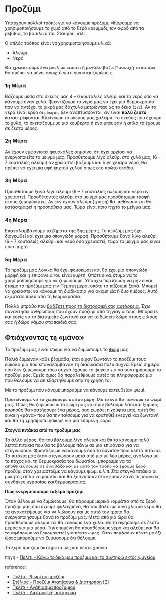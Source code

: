 # Προζύμι

Υπάρχουν πολλοί τρόποι για να κάνουμε προζύμι. Μπορούμε να χρησιμοποιήσουμε το χυμό από το ξερό κρεμμύδι, τον αφρό από τα ρεβίθια, το βασιλικό του Σταυρού, κτλ. 

Ο απλός τρόπος είναι να χρησιμοποιήσουμε υλικά:  
* Αλεύρι
* Νερό

Θα χρειαστούμε ένα μπολ με καπάκι ή μεγάλο βάζο. Προσοχή το καπάκι θα πρέπει να μένει ανοιχτό γιατί γίνονται ζυμώσεις.

### 1η Μέρα

Βάζουμε μέσα στο σκεύος μας 4 – 6 κουταλιές αλεύρι και το νερό όσο να κάνουμε έναν χυλό. Φροντίζουμε το νερό μας να έχει μια θερμοκρασία που να αντέχει το μικρό μας δάχτυλο μετρώντας ως το δέκα (`37c`). Αν το νερό είναι κρύο οι `μύκητες` δεν αναπτύσσονται, αν είναι **πολύ ζεστό** καταστρέφονται. Κλείνουμε το σκεύος μας χαλαρά. Το σκεύος που έχουμε το χυλό, το σκεπάζουμε με μια κουβέρτα ή ένα μπουφάν ή απλά το έχουμε σε ζεστό μέρος.

### 2η Μέρα

Αν έχουν εμφανιστεί φουσκάλες σημαίνει ότι έχει αρχίσει να ενεργοποιείτε το μείγμα μας. Προσθέτουμε λίγο αλεύρι στο χυλό μας, (6 – 7 κουταλιές αλεύρι) αν χρειαστεί βάζουμε και λίγο χλιαρό νερό, θα πρέπει να έχει μια υφή πηχτού χυλού όπως στο πρώτο στάδιο.

### 3η Μέρα

Προσθέτουμε ξανά λίγο αλεύρι (6 – 7 κουταλιές αλεύρι) και νερό αν χρειαστεί. Προσθέτοντας αλεύρι στο μείγμα μας προσθέτουμε τροφή στους ζυμομύκητες. Αν δεν έχουν αλεύρι (τροφή) θα πεθάνουν και θα καταστραφεί η προσπάθεια μας. Τώρα είναι ποιο πηχτό το μείγμα μας.

### 4η Μέρα

Επαναλαμβάνουμε τα βήματα της 3ης μέρας. Το προζύμι μας έχει διογκωθεί και έχει μια σπογγώδη μορφή. Προσθέτουμε ξανά λίγο αλεύρι (6 – 7 κουταλιές αλεύρι) και νερό όσο χρειαστεί, τώρα το μείγμα μας είναι ποιο πηχτό.

### 5η Μέρα

Το προζύμι μας λογικά θα έχει φουσκώσει και θα έχει μια σπογγώδη μορφή και η επιφάνεια του είναι κυρτή. Οπότε είναι έτυμο να το χρησιμοποιήσουμε για να ζυμώσουμε. Υπάρχει περίπτωση να μην είναι έτοιμο το προζύμι μας την Πέμπτη μέρα, οπότε το ταΐζουμε ξανά. Μπορεί να χρειαστεί να κάνουμε τη διαδικασία για ακόμη μία ή δυο ημέρες. Αυτό εξαρτάτε πολύ από τη θερμοκρασία.

Πολλά μπράβο που [βαδίζετε προς τη διατροφική σας αυτάρκεια.](https://peliti.gr/vadizontas-pros-tin-aftarkeia/) Έχω συναντήσει ανθρώπους που έχουν προζύμι από τη γιαγιά τους. Μπορείτε και εσείς να το διατηρείτε ζωντανό και να το δώσετε δώρο στους φίλους σας ή δώρο γάμου στα παιδιά σας.

## Φτιάχνοντας τη «μάνα»

Το προζύμι μας είναι έτοιμο για να ζυμώσουμε το [ψωμί](https://peliti.gr/psomi-me-prozymi/) μας.

Παλιά ζύμωναν κάθε βδομάδα, έτσι είχαν ζωντανό το προζύμι τους εύκολα μια που επαναλάμβαναν τη διαδικασία πολύ συχνά. Εμείς σήμερα που δεν ζυμώνουμε τόσο συχνά έχουμε το ψυγείο για να συντηρήσουμε το προζύμι μας. Εμείς όμως θα παραλείψουμε αυτές τις πληροφορίες μια που θέλουμε να απ εξαρτηθούμε από τη χρήση του.

Με το προζύμι που κάναμε μπορούμε να κάνουμε κατευθείαν ψωμί.

Προτείνουμε να το χωρίσουμε σε δύο μέρη. Με το ένα θα κάνουμε το ψωμί μας. Όπως θα ζυμώσουμε το ψωμί μας και πριν βάλουμε λάδι και ξυρούς καρπούς θα κρατήσουμε ένα μέρος, όσο χωράει η χούφτα μας, αυτή θα είναι η «μάνα» που θα την ταΐσουμε για να κρατηθεί ενεργεί και ζωντανή και θα τη χρησιμοποιήσουμε για μια επόμενη φορά.

**Στεγνά πιτάκια από το προζύμι μας**

Το άλλο μέρος, θα του βάλουμε λίγο αλεύρι και θα το κάνουμε πολύ λεπτά πιτάκια που θα τα βάλουμε πάνω σε μια επιφάνεια για να στεγνώσουν. Φροντίζουμε να κάνουμε όσο το δυνατόν ποιο λεπτά πιτάκια. Τα πιτάκια μας όταν στεγνώσουν μετά από μια με δύο μέρες, ανάλογα με το πάχος και τη θερμοκρασία του δωματίου, μπορούμε να τα αποθηκεύσουμε σε ένα βάζο και με αυτό τον τρόπο να έχουμε ξερό προζύμι όταν χρειαστούμε να κάνουμε ψωμί κ.λ.π. Στα στεγνά πιτάκια οι μύκητες απλά κοιμούνται και θα ξυπνήσουν όταν βρουν ξανά τις ιδανικές συνθήκες υγρασίας και θερμοκρασίας.

**Πώς ενεργοποιούμε το ξερό προζύμι**

Όταν θέλουμε να ζυμώσουμε, θα πάρουμε μερικά κομμάτια από το ξερό προζύμι μας που έχουμε φυλαγμένα, θα του βάλουμε λίγο χλιαρό νερό θα τα ανακατέψουμε για να λιώσουν και με αυτό τον τρόπο θα ενεργοποιήσουμε ξανά το προζύμι μας. Μετά από μια ώρα θα προσθέσουμε αλεύρι και θα κάνουμε ένα χυλό. Θα το αφήσουμε σε ζεστό μέρος για μια μέρα. Την επομένη θα προσθέσουμε νερό και αλεύρι και θα το αφήσουμε να ξεκουραστεί για πέντε ώρες. Όταν περάσουν πέντε με έξι ώρες μπορούμε να ζυμώσουμε ότι θέλουμε.

Το ξερό προζύμι διατηρείται ως και πέντε χρόνια.

πηγή - [Πελίτι - Κάνω το δικό μου προζύμι και το συντηρώ εκτός ψυγείου](https://peliti.gr/kano-to-diko-mou-prozymi-kai-to-syntiro-ektos-psygeiou/)

reference :  
* [Πελίτι - Ψωμί με προζύμι](https://peliti.gr/psomi-me-prozymi/)
* [Στέλιος - Προζύμι Αναπίασμα & Διατήρηση](https://www.youtube.com/watch?v=llpEKXWoVA4) [[2](https://www.youtube.com/watch?v=U8PIvqH5Mck)]  
* [Πελίτι - Ανάπιασμα προζυμιού](https://peliti.gr/anapiasma-prozymiou-mia-vathia-politiki-praksi/)
* [Πελίτι - Διατροφική αυτάρκεια](https://peliti.gr/vadizontas-pros-tin-aftarkeia/)